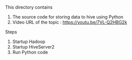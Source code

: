 This directory contains

1. The source code for storing data to hive using Python
2. Video URL of the topic : https://youtu.be/7VL-Q2HBG2k

Steps
1. Startup Hadoop
2. Startup HiveServer2
3. Run Python code
